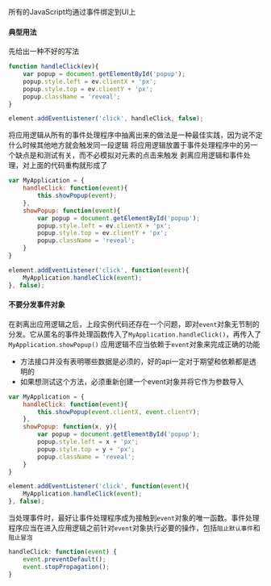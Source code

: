 所有的JavaScript均通过事件绑定到UI上

#### 典型用法

先给出一种不好的写法

```js
function handleClick(ev){
    var popup = document.getElementById('popup');
    popup.style.left = ev.clientX + 'px';
    popup.style.top = ev.clientY + 'px';
    popup.className = 'reveal';
}

element.addEventListener('click', handleClick, false);
```

将应用逻辑从所有的事件处理程序中抽离出来的做法是一种最佳实践，因为说不定什么时候其他地方就会触发同一段逻辑
将应用逻辑放置于事件处理程序中的另一个缺点是和测试有关，而不必模拟对元素的点击来触发
剥离应用逻辑和事件处理，对上面的代码重构就形成了

```js
var MyApplication = {
    handleClick: function(event){
        this.showPopup(event);
    },
    showPopup: function(event){
        var popup = document.getElementById('popup');
        popup.style.left = ev.clientX + 'px';
        popup.style.top = ev.clientY + 'px';
        popup.className = 'reveal';
    }
}

element.addEventListener('click', function(event){
    MyApplication.handleClick(event);
}, false);
```

#### 不要分发事件对象
在剥离出应用逻辑之后，上段实例代码还存在一个问题，即对`event`对象无节制的分发。它从匿名的事件处理函数传入了`MyApplication.handleClick()`，再传入了`MyApplication.showPopup()`
应用逻辑不应当依赖于`event`对象来完成正确的功能
- 方法接口并没有表明哪些数据是必须的，好的api一定对于期望和依赖都是透明的
- 如果想测试这个方法，必须重新创建一个event对象并将它作为参数导入

```js
var MyApplication = {
    handleClick: function(event){
        this.showPopup(event.clientX, event.clientY);
    },
    showPopup: function(x, y){
        var popup = document.getElementById('popup');
        popup.style.left = x + 'px';
        popup.style.top = y + 'px';
        popup.className = 'reveal';
    }
}

element.addEventListener('click', function(event){
    MyApplication.handleClick(event);
}, false);
```

当处理事件时，最好让事件处理程序成为接触到`event`对象的唯一函数。事件处理程序应当在进入应用逻辑之前针对`event`对象执行必要的操作，包括`阻止默认事件`和`阻止冒泡`

```js
handleClick: function(event) {
    event.preventDefault();
    event.stopPropagation();
}
```
















































